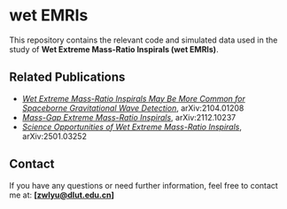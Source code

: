 # wet EMRIs

This repository contains the relevant code and simulated data used in the study of **Wet Extreme Mass-Ratio Inspirals (wet EMRIs)**.

## Related Publications

- [*Wet Extreme Mass-Ratio Inspirals May Be More Common for Spaceborne Gravitational Wave Detection*](https://arxiv.org/abs/2104.01208), arXiv:2104.01208  
- [*Mass-Gap Extreme Mass-Ratio Inspirals*](https://arxiv.org/abs/2112.10237), arXiv:2112.10237  
- [*Science Opportunities of Wet Extreme Mass-Ratio Inspirals*](https://arxiv.org/abs/2501.03252), arXiv:2501.03252  

## Contact

If you have any questions or need further information, feel free to contact me at: **[zwlyu@dlut.edu.cn]**


